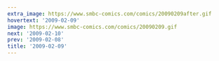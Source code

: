 ```yaml
---
extra_image: https://www.smbc-comics.com/comics/20090209after.gif
hovertext: '2009-02-09'
image: https://www.smbc-comics.com/comics/20090209.gif
next: '2009-02-10'
prev: '2009-02-08'
title: '2009-02-09'
---
```

